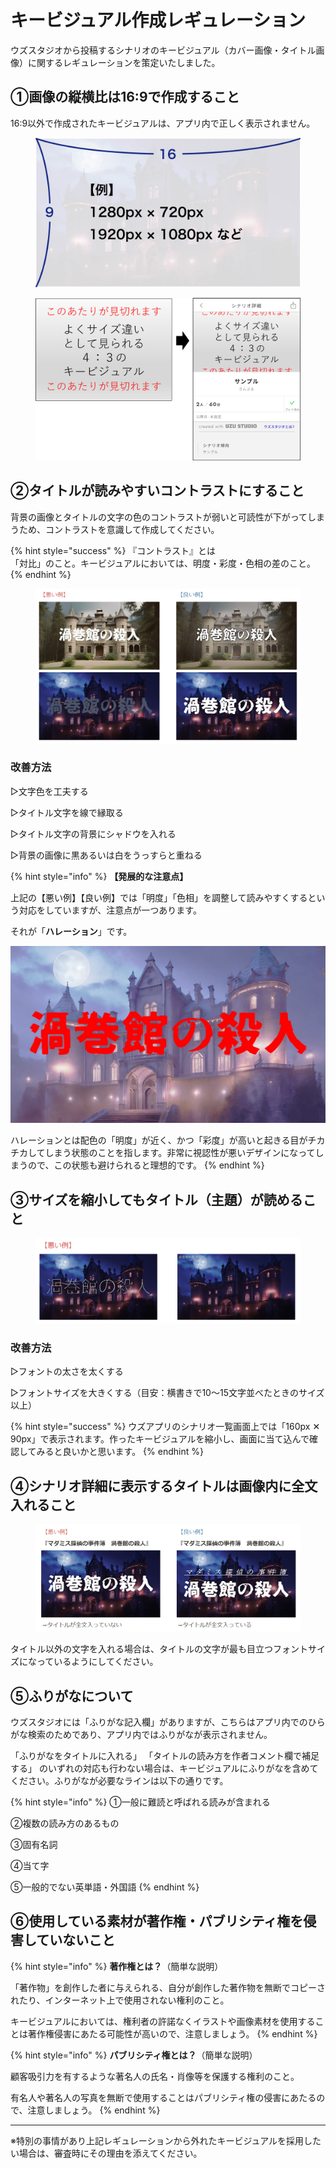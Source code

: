 # キービジュアル作成レギュレーション

ウズスタジオから投稿するシナリオのキービジュアル（カバー画像・タイトル画像）に関するレギュレーションを策定いたしました。

## ①画像の縦横比は16:9で作成すること

16:9以外で作成されたキービジュアルは、アプリ内で正しく表示されません。

<figure><img src="../.gitbook/assets/image (35).png" alt="" width="563"><figcaption></figcaption></figure>

<figure><img src="../.gitbook/assets/image (36).png" alt="" width="563"><figcaption></figcaption></figure>

## ②タイトルが読みやすいコントラストにすること

背景の画像とタイトルの文字の色のコントラストが弱いと可読性が下がってしまうため、コントラストを意識して作成してください。

{% hint style="success" %}
『コントラスト』とは\
「対比」のこと。キービジュアルにおいては、明度・彩度・色相の差のこと。
{% endhint %}

<figure><img src="../.gitbook/assets/image (37).png" alt=""><figcaption></figcaption></figure>

### 改善方法

▷文字色を工夫する

▷タイトル文字を線で縁取る

▷タイトル文字の背景にシャドウを入れる

▷背景の画像に黒あるいは白をうっすらと重ねる

{% hint style="info" %}
**【発展的な注意点】**

上記の【悪い例】【良い例】では「明度」「色相」を調整して読みやすくするという対応をしていますが、注意点が一つあります。

それが「**ハレーション**」です。

<img src="../.gitbook/assets/image (38).png" alt="" data-size="original">

ハレーションとは配色の「明度」が近く、かつ「彩度」が高いと起きる目がチカチカしてしまう状態のことを指します。非常に視認性が悪いデザインになってしまうので、この状態も避けられると理想的です。
{% endhint %}

## ③サイズを縮小してもタイトル（主題）が読めること

<figure><img src="../.gitbook/assets/image (40).png" alt=""><figcaption></figcaption></figure>

### 改善方法

▷フォントの太さを太くする

▷フォントサイズを大きくする（目安：横書きで10～15文字並べたときのサイズ以上）

{% hint style="success" %}
ウズアプリのシナリオ一覧画面上では「160px ✕ 90px」で表示されます。作ったキービジュアルを縮小し、画面に当て込んで確認してみると良いかと思います。
{% endhint %}

## ④シナリオ詳細に表示するタイトルは画像内に全文入れること

<figure><img src="../.gitbook/assets/image (41).png" alt=""><figcaption></figcaption></figure>

タイトル以外の文字を入れる場合は、タイトルの文字が最も目立つフォントサイズになっているようにしてください。

## ⑤ふりがなについて

ウズスタジオには「ふりがな記入欄」がありますが、こちらはアプリ内でのひらがな検索のためであり、アプリ内ではふりがなが表示されません。

「ふりがなをタイトルに入れる」 「タイトルの読み方を作者コメント欄で補足する」 のいずれの対応も行わない場合は、キービジュアルにふりがなを含めてください。ふりがなが必要なラインは以下の通りです。

{% hint style="info" %}
①一般に難読と呼ばれる読みが含まれる

②複数の読み方のあるもの

③固有名詞

④当て字

⑤一般的でない英単語・外国語
{% endhint %}

## ⑥使用している素材が著作権・パブリシティ権を侵害していないこと

{% hint style="info" %}
**著作権とは？**（簡単な説明）

「著作物」を創作した者に与えられる、自分が創作した著作物を無断でコピーされたり、インターネット上で使用されない権利のこと。

キービジュアルにおいては、権利者の許諾なくイラストや画像素材を使用することは著作権侵害にあたる可能性が高いので、注意しましょう。
{% endhint %}

{% hint style="info" %}
**パブリシティ権とは？**（簡単な説明）

顧客吸引力を有するような著名人の氏名・肖像等を保護する権利のこと。

有名人や著名人の写真を無断で使用することはパブリシティ権の侵害にあたるので、注意しましょう。
{% endhint %}

***

※特別の事情があり上記レギュレーションから外れたキービジュアルを採用したい場合は、審査時にその理由を添えてください。

